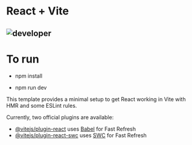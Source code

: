 # React + Vite

![developer](https://img.shields.io/badge/Developed%20By%20%3A-Amanuel%20Moha-red)
---

# To run

 - npm install

 - npm run dev

 This template provides a minimal setup to get React working in Vite with HMR and some ESLint rules.

Currently, two official plugins are available:

- [@vitejs/plugin-react](https://github.com/vitejs/vite-plugin-react/blob/main/packages/plugin-react/README.md) uses [Babel](https://babeljs.io/) for Fast Refresh
- [@vitejs/plugin-react-swc](https://github.com/vitejs/vite-plugin-react-swc) uses [SWC](https://swc.rs/) for Fast Refresh
